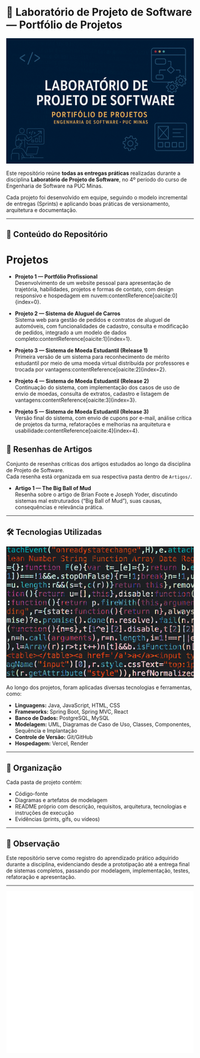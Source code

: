 # 🧪 Laboratório de Projeto de Software — Portfólio de Projetos

![Banner](img/banner-repositorio.png)

Este repositório reúne **todas as entregas práticas** realizadas durante a disciplina **Laboratório de Projeto de Software**, no 4º período do curso de Engenharia de Software na PUC Minas.  

Cada projeto foi desenvolvido em equipe, seguindo o modelo incremental de entregas (Sprints) e aplicando boas práticas de versionamento, arquitetura e documentação.  

---

## 📂 Conteúdo do Repositório

# Projetos

- **Projeto 1 — Portfólio Profissional**  
  Desenvolvimento de um website pessoal para apresentação de trajetória, habilidades, projetos e formas de contato, com design responsivo e hospedagem em nuvem:contentReference[oaicite:0]{index=0}.

- **Projeto 2 — Sistema de Aluguel de Carros**  
  Sistema web para gestão de pedidos e contratos de aluguel de automóveis, com funcionalidades de cadastro, consulta e modificação de pedidos, integrado a um modelo de dados completo:contentReference[oaicite:1]{index=1}.

- **Projeto 3 — Sistema de Moeda Estudantil (Release 1)**  
  Primeira versão de um sistema para reconhecimento de mérito estudantil por meio de uma moeda virtual distribuída por professores e trocada por vantagens:contentReference[oaicite:2]{index=2}.

- **Projeto 4 — Sistema de Moeda Estudantil (Release 2)**  
  Continuação do sistema, com implementação dos casos de uso de envio de moedas, consulta de extratos, cadastro e listagem de vantagens:contentReference[oaicite:3]{index=3}.

- **Projeto 5 — Sistema de Moeda Estudantil (Release 3)**  
  Versão final do sistema, com envio de cupons por e-mail, análise crítica de projetos da turma, refatorações e melhorias na arquitetura e usabilidade:contentReference[oaicite:4]{index=4}.

## 📑 Resenhas de Artigos

Conjunto de resenhas críticas dos artigos estudados ao longo da disciplina de Projeto de Software.  
Cada resenha está organizada em sua respectiva pasta dentro de `Artigos/`.

- **Artigo 1 — The Big Ball of Mud**  
  Resenha sobre o artigo de Brian Foote e Joseph Yoder, discutindo sistemas mal estruturados (“Big Ball of Mud”), suas causas, consequências e relevância prática.

---

## 🛠️ Tecnologias Utilizadas

![Conceito de Desenvolvimento](img/dev-concept.png)

Ao longo dos projetos, foram aplicadas diversas tecnologias e ferramentas, como:
- **Linguagens:** Java, JavaScript, HTML, CSS
- **Frameworks:** Spring Boot, Spring MVC, React
- **Banco de Dados:** PostgreSQL, MySQL
- **Modelagem:** UML, Diagramas de Caso de Uso, Classes, Componentes, Sequência e Implantação
- **Controle de Versão:** Git/GitHub
- **Hospedagem:** Vercel, Render

---

## 📑 Organização

Cada pasta de projeto contém:
- Código-fonte
- Diagramas e artefatos de modelagem
- README próprio com descrição, requisitos, arquitetura, tecnologias e instruções de execução
- Evidências (prints, gifs, ou vídeos)

---

## 📌 Observação
Este repositório serve como registro do aprendizado prático adquirido durante a disciplina, evidenciando desde a prototipação até a entrega final de sistemas completos, passando por modelagem, implementação, testes, refatoração e apresentação.

---

![PUC Minas](img/logo-puc.png)
